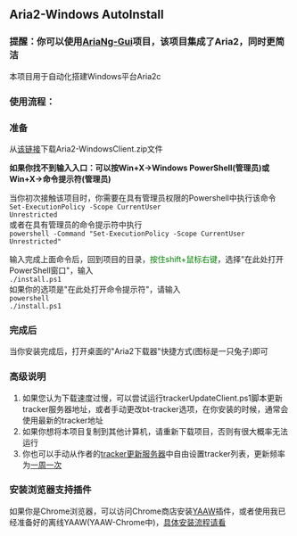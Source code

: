 ## Aria2-Windows AutoInstall

### 提醒：你可以使用[AriaNg-Gui](https://github.com/Xmader/aria-ng-gui)项目，该项目集成了Aria2，同时更简洁

本项目用于自动化搭建Windows平台Aria2c

### 使用流程：

### 准备
从[该链接](https://github.com/sxueck/Aria2-AutoInstall/archive/master.zip)下载Aria2-WindowsClient.zip文件

**如果你找不到输入入口：可以按Win+X->Windows PowerShell(管理员)或Win+X->命令提示符(管理员)**

当你初次接触该项目时，你需要在具有管理员权限的Powershell中执行该命令
    <br/><code>Set-ExecutionPolicy -Scope CurrentUser Unrestricted</code><br/>
或者在具有管理员的命令提示符中执行
    <br/><code>powershell -Command "Set-ExecutionPolicy -Scope CurrentUser Unrestricted"</code><br/>

输入完成上面命令后，回到项目的目录，<font color="green">按住shift+鼠标右键</font>，选择"在此处打开PowerShell窗口"，输入
    <br/><code>./install.ps1</code><br/>
如果你的选项是"在此处打开命令提示符"，请输入
    <br/><code>powershell ./install.ps1</code><br/>

### 完成后
当你安装完成后，打开桌面的"Aria2下载器"快捷方式(图标是一只兔子)即可

### 高级说明
1. 如果您认为下载速度过慢，可以尝试运行trackerUpdateClient.ps1脚本更新tracker服务器地址，或者手动更改bt-tracker选项，在你安装的时候，通常会使用最新的tracker地址
2. 如果你想将本项目复制到其他计算机，请重新下载项目，否则有很大概率无法运行
3. 你也可以手动从作者的[tracker更新服务器](http://tracker.tbuu.xyz:85)中自由设置tracker列表，更新频率为[一周一次](http://tracker.tbuu.xyz:85/update.html)

### 安装浏览器支持插件
如果你是Chrome浏览器，可以访问Chrome商店安装[YAAW](https://chrome.google.com/webstore/detail/yaaw-for-chrome/dennnbdlpgjgbcjfgaohdahloollfgoc?hl=en)插件，或者使用我已经准备好的离线YAAW(YAAW-Chrome中)，[具体安装流程请看](https://blog.csdn.net/yshenhua/article/details/80901677)

